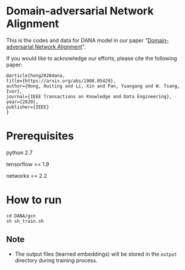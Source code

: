 # Domain-adversarial Network Alignment
This is the codes and data for DANA model in our paper "[Domain-adversarial Network Alignment][1]".

If you would like to acknowledge our efforts, please cite the following paper:

    @article{hong2020dana,
    title={https://arxiv.org/abs/1908.05429},
    author={Hong, Huiting and Li, Xin and Pan, Yuangang and W. Tsang, Ivor},
    journal={IEEE Transactions on Knowledge and Data Engineering},
    year={2020},
    publisher={IEEE}
    }

# Prerequisites

python 2.7

tensorflow >= 1.9

networkx == 2.2



# How to run
```shell
cd DANA/gcn
sh sh_train.sh
```



## Note
- The output files (learned embeddings) will be stored in the ``output`` directory during training process.



[1]: https://arxiv.org/abs/1908.05429